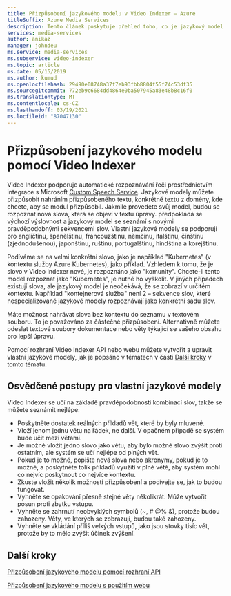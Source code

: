 ```yaml
---
title: Přizpůsobení jazykového modelu v Video Indexer – Azure
titleSuffix: Azure Media Services
description: Tento článek poskytuje přehled toho, co je jazykový model v Video Indexer a jak ho přizpůsobit.
services: media-services
author: anikaz
manager: johndeu
ms.service: media-services
ms.subservice: video-indexer
ms.topic: article
ms.date: 05/15/2019
ms.author: kumud
ms.openlocfilehash: 29490e08748a37f7eb93fbb8804f55f74c53df35
ms.sourcegitcommit: 772eb9c6684dd4864e0ba507945a83e48b8c16f0
ms.translationtype: MT
ms.contentlocale: cs-CZ
ms.lasthandoff: 03/19/2021
ms.locfileid: "87047130"
---
```

# <a name="customize-a-language-model-with-video-indexer"></a>Přizpůsobení jazykového modelu pomocí Video Indexer

Video Indexer podporuje automatické rozpoznávání řeči prostřednictvím integrace s Microsoft [Custom Speech Service](https://azure.microsoft.com/services/cognitive-services/custom-speech-service/). Jazykové modely můžete přizpůsobit nahráním přizpůsobeného textu, konkrétně textu z domény, kde chcete, aby se modul přizpůsobil. Jakmile provedete svůj model, budou se rozpoznat nová slova, která se objeví v textu úpravy. předpokládá se výchozí výslovnost a jazykový model se seznámí s novými pravděpodobnými sekvencemi slov. Vlastní jazykové modely se podporují pro angličtinu, španělštinu, francouzštinu, němčinu, italštinu, čínštinu (zjednodušenou), japonštinu, ruštinu, portugalštinu, hindština a korejštinu. 

Podíváme se na velmi konkrétní slovo, jako je například "Kubernetes" (v kontextu služby Azure Kubernetes), jako příklad. Vzhledem k tomu, že je slovo v Video Indexer nové, je rozpoznáno jako "komunity". Chcete-li tento model rozpoznat jako "Kubernetes", je nutné ho vyškolit. V jiných případech existují slova, ale jazykový model je neočekává, že se zobrazí v určitém kontextu. Například "kontejnerová služba" není 2 – sekvence slov, které nespecializované jazykové modely rozpoznávají jako konkrétní sadu slov.

Máte možnost nahrávat slova bez kontextu do seznamu v textovém souboru. To je považováno za částečné přizpůsobení. Alternativně můžete odeslat textové soubory dokumentace nebo věty týkající se vašeho obsahu pro lepší úpravu.

Pomocí rozhraní Video Indexer API nebo webu můžete vytvořit a upravit vlastní jazykové modely, jak je popsáno v tématech v části [Další kroky](#next-steps) v tomto tématu.

## <a name="best-practices-for-custom-language-models"></a>Osvědčené postupy pro vlastní jazykové modely

Video Indexer se učí na základě pravděpodobnosti kombinací slov, takže se můžete seznámit nejlépe:

* Poskytněte dostatek reálných příkladů vět, které by byly mluvené.
* Vloží jenom jednu větu na řádek, ne další. V opačném případě se systém bude učit mezi větami.
* Je možné vložit jedno slovo jako větu, aby bylo možné slovo zvýšit proti ostatním, ale systém se učí nejlépe od plných vět.
* Pokud je to možné, popište nová slova nebo akronymy, pokud je to možné, a poskytněte tolik příkladů využití v plné větě, aby systém mohl co nejvíc poskytnout co nejvíce kontextu.
* Zkuste vložit několik možností přizpůsobení a podívejte se, jak to budou fungovat.
* Vyhněte se opakování přesně stejné věty několikrát. Může vytvořit posun proti zbytku vstupu.
* Vyhněte se zahrnutí neobvyklých symbolů (~, # @% &), protože budou zahozeny. Věty, ve kterých se zobrazují, budou také zahozeny.
* Vyhněte se vkládání příliš velkých vstupů, jako jsou stovky tisíc vět, protože by to mělo zvýšit účinek zvýšení.

## <a name="next-steps"></a>Další kroky

[Přizpůsobení jazykového modelu pomocí rozhraní API](customize-language-model-with-api.md)

[Přizpůsobení jazykového modelu s použitím webu](customize-language-model-with-website.md)
